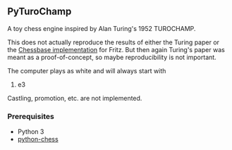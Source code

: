 ## PyTuroChamp

A toy chess engine inspired by Alan Turing's 1952 TUROCHAMP.

This does not actually reproduce the results of either the Turing paper or the [Chessbase implementation](http://en.chessbase.com/post/reconstructing-turing-s-paper-machine) for Fritz. But then again Turing's paper was meant as a proof-of-concept, so maybe reproducibility is not important.

The computer plays as white and will always start with

  1. e3 

Castling, promotion, etc. are not implemented.

### Prerequisites

* Python 3
* [python-chess](https://github.com/niklasf/python-chess)


